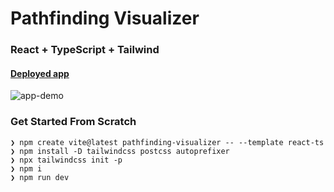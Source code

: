 # Pathfinding Visualizer

### React + TypeScript + Tailwind

#### [Deployed app]([https://pathfinding-visualizer-nu.vercel.app/](https://pathfinding-visualizer-rafee.netlify.app/))

![app-demo](./src/assets/pathfinding-visualizer.gif)

### Get Started From Scratch

```
❯ npm create vite@latest pathfinding-visualizer -- --template react-ts
❯ npm install -D tailwindcss postcss autoprefixer
❯ npx tailwindcss init -p
❯ npm i
❯ npm run dev
```

